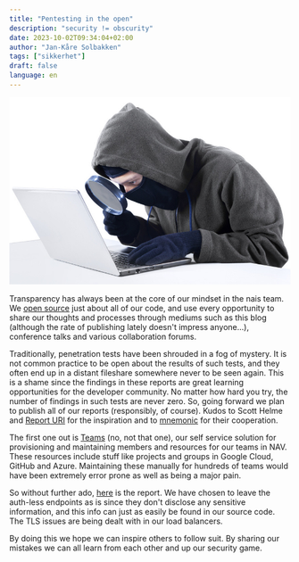 ```yaml
---
title: "Pentesting in the open"
description: "security != obscurity"
date: 2023-10-02T09:34:04+02:00
author: "Jan-Kåre Solbakken"
tags: ["sikkerhet"]
draft: false
language: en
---
```


![hacker](./images/hacker.jpg)

Transparency has always been at the core of our mindset in the nais team.
We [open source](https://github.com/nais) just about all of our code, and use every opportunity to share our thoughts and processes through mediums such as this blog (although the rate of publishing lately doesn't impress anyone...), conference talks and various collaboration forums.

Traditionally, penetration tests have been shrouded in a fog of mystery.
It is not common practice to be open about the results of such tests, and they often end up in a distant fileshare somewhere never to be seen again.
This is a shame since the findings in these reports are great learning opportunities for the developer community.
No matter how hard you try, the number of findings in such tests are never zero.
So, going forward we plan to publish all of our reports (responsibly, of course).
Kudos to Scott Helme and [Report URI](https://scotthelme.co.uk/report-uri-penetration-test-2022/) for the inspiration and to [mnemonic](https://www.mnemonic.io/) for their cooperation.

The first one out is [Teams](https://github.com/nais/teams-backend) (no, not that one), our self service solution for provisioning and maintaining members and resources for our teams in NAV.
These resources include stuff like projects and groups in Google Cloud, GitHub and Azure.
Maintaining these manually for hundreds of teams would have been extremely error prone as well as being a major pain.

So without further ado, [here](/20230925_mnemonic_NAV_penetration_test_report_Pub1.1.pdf) is the report.
We have chosen to leave the auth-less endpoints as is since they don't disclose any sensitive information, and this info can just as easily be found in our source code.
The TLS issues are being dealt with in our load balancers.

By doing this we hope we can inspire others to follow suit.
By sharing our mistakes we can all learn from each other and up our security game.
